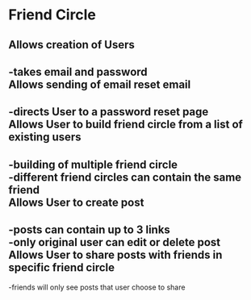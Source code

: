Friend Circle
============

Allows creation of Users
--
  -takes email and password  
Allows sending of email reset email  
--
  -directs User to a password reset page  
Allows User to build friend circle from a list of existing users  
--
  -building of multiple friend circle  
  -different friend circles can contain the same friend  
Allows User to create post
--
  -posts can contain up to 3 links  
  -only original user can edit or delete post  
Allows User to share posts with friends in specific friend circle  
--
  -friends will only see posts that user choose to share  
